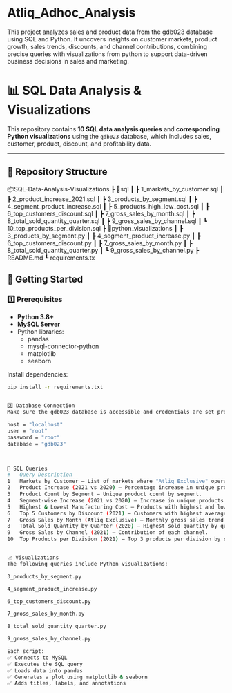 # Atliq_Adhoc_Analysis
This project analyzes sales and product data from the gdb023 database using SQL and Python. It uncovers insights on customer markets, product growth, sales trends, discounts, and channel contributions, combining precise queries with visualizations from python to support data-driven business decisions in sales and marketing.


# 📊 SQL Data Analysis & Visualizations

This repository contains **10 SQL data analysis queries** and **corresponding Python visualizations** using the `gdb023` database, which includes sales, customer, product, discount, and profitability data.

---

## 📁 Repository Structure

📦SQL-Data-Analysis-Visualizations
┣ 📂sql
┃ ┣ 1_markets_by_customer.sql
┃ ┣ 2_product_increase_2021.sql
┃ ┣ 3_products_by_segment.sql
┃ ┣ 4_segment_product_increase.sql
┃ ┣ 5_products_high_low_cost.sql
┃ ┣ 6_top_customers_discount.sql
┃ ┣ 7_gross_sales_by_month.sql
┃ ┣ 8_total_sold_quantity_quarter.sql
┃ ┣ 9_gross_sales_by_channel.sql
┃ ┗ 10_top_products_per_division.sql
┣ 📂python_visualizations
┃ ┣ 3_products_by_segment.py
┃ ┣ 4_segment_product_increase.py
┃ ┣ 6_top_customers_discount.py
┃ ┣ 7_gross_sales_by_month.py
┃ ┣ 8_total_sold_quantity_quarter.py
┃ ┗ 9_gross_sales_by_channel.py
┣ README.md
┗ requirements.tx

## 🚀 Getting Started

### 1️⃣ Prerequisites

- **Python 3.8+**
- **MySQL Server**
- Python libraries:
  - pandas
  - mysql-connector-python
  - matplotlib
  - seaborn

Install dependencies:
```bash
pip install -r requirements.txt


2️⃣ Database Connection
Make sure the gdb023 database is accessible and credentials are set properly in each Python script:

host = "localhost"
user = "root"
password = "root"
database = "gdb023"



📌 SQL Queries
#	Query Description
1	Markets by Customer – List of markets where "Atliq Exclusive" operates in APAC.
2	Product Increase (2021 vs 2020) – Percentage increase in unique products.
3	Product Count by Segment – Unique product count by segment.
4	Segment-wise Increase (2021 vs 2020) – Increase in unique products by segment.
5	Highest & Lowest Manufacturing Cost – Products with highest and lowest costs.
6	Top 5 Customers by Discount (2021) – Customers with highest average discounts.
7	Gross Sales by Month (Atliq Exclusive) – Monthly gross sales trend.
8	Total Sold Quantity by Quarter (2020) – Highest sold quantity by quarter.
9	Gross Sales by Channel (2021) – Contribution of each channel.
10	Top Products per Division (2021) – Top 3 products per division by sold quantity.


📈 Visualizations
The following queries include Python visualizations:

3_products_by_segment.py

4_segment_product_increase.py

6_top_customers_discount.py

7_gross_sales_by_month.py

8_total_sold_quantity_quarter.py

9_gross_sales_by_channel.py

Each script:
✅ Connects to MySQL
✅ Executes the SQL query
✅ Loads data into pandas
✅ Generates a plot using matplotlib & seaborn
✅ Adds titles, labels, and annotations




